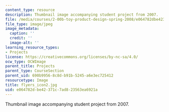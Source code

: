 ```yaml
---
content_type: resource
description: Thumbnail image accompanying student project from 2007.
file: /media/courses/2-00b-toy-product-design-spring-2008/e064782dbe42371c7ad823563ea6921a_flyers_icon2.jpg
file_type: image/jpeg
image_metadata:
  caption: ''
  credit: ''
  image-alt: ''
learning_resource_types:
- Projects
license: https://creativecommons.org/licenses/by-nc-sa/4.0/
ocw_type: OCWImage
parent_title: Projects
parent_type: CourseSection
parent_uid: 690b9956-8c8d-b91b-5245-a6e3ec725412
resourcetype: Image
title: flyers_icon2.jpg
uid: e064782d-be42-371c-7ad8-23563ea6921a
---
```

Thumbnail image accompanying student project from 2007.